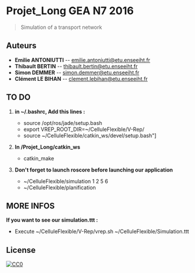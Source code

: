 # Projet_Long GEA N7 2016

> Simulation of a transport network

## Auteurs
- __Emilie ANTONIUTTI__ -- emilie.antoniutti@etu.enseeiht.fr
- __Thibault BERTIN__ -- thibault.bertin@etu.enseeiht.fr
- __Simon DEMMER__ -- simon.demmer@etu.enseeiht.fr
- __Clément LE BIHAN__ -- clement.lebihan@etu.enseeiht.fr

## TO DO

1. **in ~/.bashrc, Add this lines :**
	- source /opt/ros/jade/setup.bash
	- export VREP_ROOT_DIR=~/CelluleFlexible/V-Rep/
	- source ~/CelluleFlexible/catkin_ws/devel/setup.bash"]

2. **In /Projet_Long/catkin_ws**
	- catkin_make

3. **Don't forget to launch roscore before launching our application**
	- ~/CelluleFlexible/simulation 1 2 5 6
	- ~/CelluleFlexible/planification

## MORE INFOS

**If you want to see our simulation.ttt :**
   - Execute ~/CelluleFlexible/V-Rep/vrep.sh ~/CelluleFlexible/Simulation.ttt

## License

[![CC0](https://licensebuttons.net/p/zero/1.0/88x31.png)](http://creativecommons.org/publicdomain/zero/1.0/)
